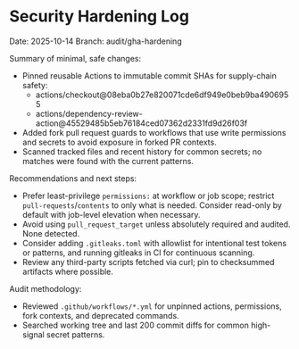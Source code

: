 # Security Hardening Log

Date: 2025-10-14
Branch: audit/gha-hardening

Summary of minimal, safe changes:

- Pinned reusable Actions to immutable commit SHAs for supply-chain safety:
  - actions/checkout@08eba0b27e820071cde6df949e0beb9ba4906955
  - actions/dependency-review-action@45529485b5eb76184ced07362d2331fd9d26f03f
- Added fork pull request guards to workflows that use write permissions and secrets to avoid exposure in forked PR contexts.
- Scanned tracked files and recent history for common secrets; no matches were found with the current patterns.

Recommendations and next steps:

- Prefer least-privilege `permissions:` at workflow or job scope; restrict `pull-requests`/`contents` to only what is needed. Consider read-only by default with job-level elevation when necessary.
- Avoid using `pull_request_target` unless absolutely required and audited. None detected.
- Consider adding `.gitleaks.toml` with allowlist for intentional test tokens or patterns, and running gitleaks in CI for continuous scanning.
- Review any third-party scripts fetched via curl; pin to checksummed artifacts where possible.

Audit methodology:
- Reviewed `.github/workflows/*.yml` for unpinned actions, permissions, fork contexts, and deprecated commands.
- Searched working tree and last 200 commit diffs for common high-signal secret patterns.
